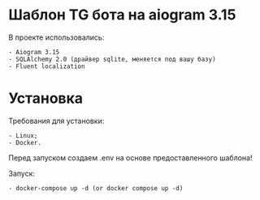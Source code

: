 # Шаблон TG бота на aiogram 3.15

В проекте использовались:

    - Aiogram 3.15
    - SQLAlchemy 2.0 (драйвер sqlite, меняется под вашу базу)
    - Fluent localization

# Установка
Требования для установки:

    - Linux;
    - Docker.

Перед запуском создаем .env на основе предоставленного шаблона!

Запуск:

    - docker-compose up -d (or docker compose up -d)
